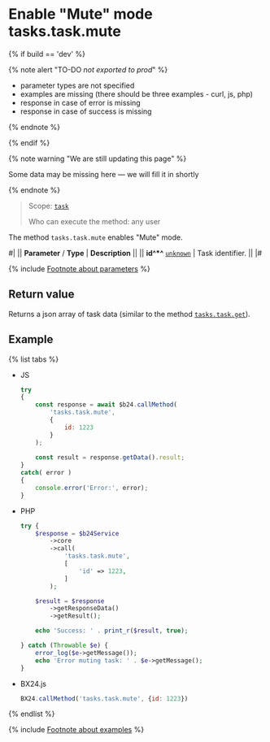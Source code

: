 # Enable "Mute" mode tasks.task.mute

{% if build == 'dev' %}

{% note alert "TO-DO _not exported to prod_" %}

- parameter types are not specified
- examples are missing (there should be three examples - curl, js, php)
- response in case of error is missing
- response in case of success is missing
 
{% endnote %}

{% endif %}

{% note warning "We are still updating this page" %}

Some data may be missing here — we will fill it in shortly

{% endnote %}

> Scope: [`task`](../scopes/permissions.md)
>
> Who can execute the method: any user

The method `tasks.task.mute` enables "Mute" mode.

#|
|| **Parameter** / **Type** | **Description** ||
|| **id^*^**
[`unknown`](../data-types.md) | Task identifier. ||
|#

{% include [Footnote about parameters](../../_includes/required.md) %}

## Return value

Returns a json array of task data (similar to the method [`tasks.task.get`](./tasks-task-get.md)).

## Example

{% list tabs %}

- JS


    ```js
    try
    {
    	const response = await $b24.callMethod(
    		'tasks.task.mute',
    		{
    			id: 1223
    		}
    	);
    	
    	const result = response.getData().result;
    }
    catch( error )
    {
    	console.error('Error:', error);
    }
    ```

- PHP


    ```php
    try {
        $response = $b24Service
            ->core
            ->call(
                'tasks.task.mute',
                [
                    'id' => 1223,
                ]
            );
    
        $result = $response
            ->getResponseData()
            ->getResult();
    
        echo 'Success: ' . print_r($result, true);
    
    } catch (Throwable $e) {
        error_log($e->getMessage());
        echo 'Error muting task: ' . $e->getMessage();
    }
    ```

- BX24.js

    ```js
    BX24.callMethod('tasks.task.mute', {id: 1223})
    ```

{% endlist %}

{% include [Footnote about examples](../../_includes/examples.md) %}